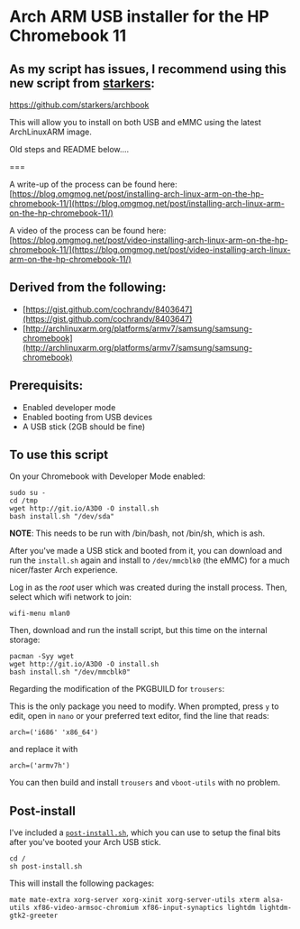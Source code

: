 Arch ARM USB installer for the HP Chromebook 11
============================


## As my script has issues, I recommend using this new script from [starkers](https://github.com/starkers/):

https://github.com/starkers/archbook

This will allow you to install on both USB and eMMC using the latest ArchLinuxARM image.


Old steps and README below....


===


A write-up of the process can be found here: [https://blog.omgmog.net/post/installing-arch-linux-arm-on-the-hp-chromebook-11/](https://blog.omgmog.net/post/installing-arch-linux-arm-on-the-hp-chromebook-11/)

A video of the process can be found here: [https://blog.omgmog.net/post/video-installing-arch-linux-arm-on-the-hp-chromebook-11/](https://blog.omgmog.net/post/video-installing-arch-linux-arm-on-the-hp-chromebook-11/)


## Derived from the following:

- [https://gist.github.com/cochrandv/8403647](https://gist.github.com/cochrandv/8403647)
- [http://archlinuxarm.org/platforms/armv7/samsung/samsung-chromebook](http://archlinuxarm.org/platforms/armv7/samsung/samsung-chromebook)

## Prerequisits:

- Enabled developer mode
- Enabled booting from USB devices
- A USB stick (2GB should be fine)


## To use this script

On your Chromebook with Developer Mode enabled:

```
sudo su -
cd /tmp
wget http://git.io/A3D0 -O install.sh
bash install.sh "/dev/sda"
```
**NOTE**: This needs to be run with /bin/bash, not /bin/sh, which is ash.

After you've made a USB stick and booted from it, you can download and run the `install.sh` again and install to `/dev/mmcblk0` (the eMMC) for a much nicer/faster Arch experience.

Log in as the *root* user which was created during the install process.  Then, select which wifi network to join:
```
wifi-menu mlan0
```

Then, download and run the install script, but this time on the internal storage:
```
pacman -Syy wget
wget http://git.io/A3D0 -O install.sh
bash install.sh "/dev/mmcblk0"
```
Regarding the modification of the PKGBUILD for `trousers`:

This is the only package you need to modify. When prompted, press `y` to edit, open in `nano` or your preferred text editor, find the line that reads:

```
arch=('i686' 'x86_64')
```

and replace it with

```
arch=('armv7h')
```

You can then build and install `trousers` and `vboot-utils` with no problem.


## Post-install

I've included a [`post-install.sh`](https://raw.githubusercontent.com/omgmog/archarm-usb-hp-chromebook-11/master/post-install.sh), which you can use to setup the final bits after you've booted your Arch USB stick.

```
cd /
sh post-install.sh
```

This will install the following packages:

```
mate mate-extra xorg-server xorg-xinit xorg-server-utils xterm alsa-utils xf86-video-armsoc-chromium xf86-input-synaptics lightdm lightdm-gtk2-greeter
```
